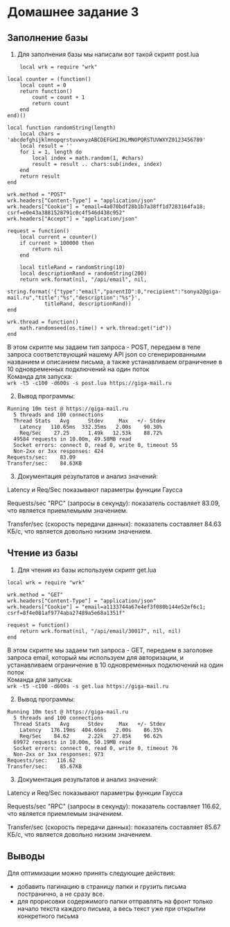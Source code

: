 # Домашнее задание 3
## Заполнение базы  
1. Для заполнения базы мы написали вот такой скрипт post.lua
````
    local wrk = require "wrk"

local counter = (function()
    local count = 0
    return function()
        count = count + 1
        return count
    end
end)()

local function randomString(length)
    local chars = 'abcdefghijklmnopqrstuvwxyzABCDEFGHIJKLMNOPQRSTUVWXYZ0123456789'
    local result = ''
    for i = 1, length do
        local index = math.random(1, #chars)
        result = result .. chars:sub(index, index)
    end
    return result
end

wrk.method = "POST"
wrk.headers["Content-Type"] = "application/json"
wrk.headers["Cookie"] = "email=4a070bdf28b1b7a38ff1d7283164fa18; csrf=e0e43a3881528791c0c4f546d438c952"
wrk.headers["Accept"] = "application/json"

request = function()
    local current = counter()
    if current > 100000 then
        return nil
    end

    local titleRand = randomString(10)
    local descriptionRand = randomString(200)
    return wrk.format(nil, "/api/email", nil,
        string.format('{"type":"email","parentID":0,"recipient":"sonya2@giga-mail.ru","title":"%s","description":"%s"}',
            titleRand, descriptionRand))
end

wrk.thread = function()
    math.randomseed(os.time() + wrk.thread:get("id"))
end
```` 
В этом скрипте мы задаем тип запроса - POST, передаем в теле запроса соответствующий нашему API json со сгенерированными названием и описанием письма, а также устанавливаем ограничение в 10 одновременных подключений на один поток  
Команда для запуска:  
``
    wrk -t5 -c100 -d600s -s post.lua https://giga-mail.ru
``  

2. Вывод программы:

````
Running 10m test @ https://giga-mail.ru
  5 threads and 100 connections
  Thread Stats   Avg      Stdev     Max   +/- Stdev
    Latency   110.65ms  332.35ms   2.00s    90.30%
    Req/Sec    27.25      1.49k   12.53k    88.72%
  49584 requests in 10.00m, 49.58MB read
  Socket errors: connect 0, read 0, write 0, timeout 55
  Non-2xx or 3xx responses: 424
Requests/sec:    83.09
Transfer/sec:    84.63KB
````

3. Документация результатов и анализ значений:

Latency и Req/Sec показывают параметры функции Гаусса

Requests/sec "RPC" (запросы в секунду): показатель составляет 83.09, что является приемлемымм значением.

Transfer/sec (скорость передачи данных): показатель составляет 84.63 КБ/с, что является довольно низким значением.

## Чтение из базы
1. Для чтения из базы используем скрипт get.lua
````
local wrk = require "wrk"

wrk.method = "GET"
wrk.headers["Content-Type"] = "application/json"
wrk.headers["Cookie"] = "email=a1133744a67e4ef3f080b144e52ef6c1; csrf=8f4e081af9774aba27489a5e68a1351f"

request = function()
    return wrk.format(nil, "/api/email/30017", nil, nil)
end
````
В этом скрипте мы задаем тип запроса - GET, передаем в заголовке запроса email, который мы используем для авторизации, и устанавливаем ограничение в 10 одновременных подключений на один поток  
Команда для запуска:  
``
    wrk -t5 -c100 -d600s -s get.lua https://giga-mail.ru
``

2. Вывод программы:

````
Running 10m test @ https://giga-mail.ru
  5 threads and 100 connections
  Thread Stats   Avg      Stdev     Max   +/- Stdev
    Latency   176.19ms  404.66ms   2.00s    86.35%
    Req/Sec    84.62      2.22k   27.85k    96.62%
  69972 requests in 10.00m, 50.19MB read
  Socket errors: connect 0, read 0, write 0, timeout 76
  Non-2xx or 3xx responses: 973
Requests/sec:   116.62
Transfer/sec:    85.67KB

````

3. Документация результатов и анализ значений:

Latency и Req/Sec показывают параметры функции Гаусса

Requests/sec "RPC" (запросы в секунду): показатель составляет 116.62, что является приемлемым значением.

Transfer/sec (скорость передачи данных): показатель составляет 85.67 КБ/с, что является довольно низким значением.

## Выводы

Для оптимизации можно принять следующие действия:
- добавить пагинацию в страницу папки и грузить письма постранично, а не сразу все.
- для прорисовки содержимого папки отправлять на фронт только начало текста каждого письма, а весь текст уже при открытии конкретного письма
